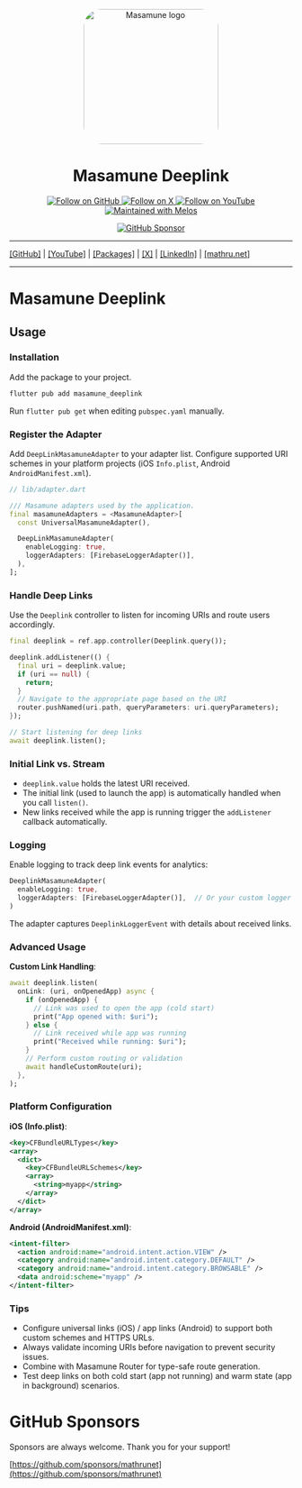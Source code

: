 <p align="center">
  <a href="https://mathru.net">
    <img width="240px" src="https://raw.githubusercontent.com/mathrunet/flutter_masamune/master/.github/images/icon.png" alt="Masamune logo" style="border-radius: 32px"s><br/>
  </a>
  <h1 align="center">Masamune Deeplink</h1>
</p>

<p align="center">
  <a href="https://github.com/mathrunet">
    <img src="https://img.shields.io/static/v1?label=GitHub&message=Follow&logo=GitHub&color=333333&link=https://github.com/mathrunet" alt="Follow on GitHub" />
  </a>
  <a href="https://x.com/mathru">
    <img src="https://img.shields.io/static/v1?label=@mathru&message=Follow&logo=X&color=0F1419&link=https://x.com/mathru" alt="Follow on X" />
  </a>
  <a href="https://www.youtube.com/c/mathrunetchannel">
    <img src="https://img.shields.io/static/v1?label=YouTube&message=Follow&logo=YouTube&color=FF0000&link=https://www.youtube.com/c/mathrunetchannel" alt="Follow on YouTube" />
  </a>
  <a href="https://github.com/invertase/melos">
    <img src="https://img.shields.io/static/v1?label=maintained%20with&message=melos&color=FF1493&link=https://github.com/invertase/melos" alt="Maintained with Melos" />
  </a>
</p>

<p align="center">
  <a href="https://github.com/sponsors/mathrunet"><img src="https://img.shields.io/static/v1?label=Sponsor&message=%E2%9D%A4&logo=GitHub&color=ff69b4&link=https://github.com/sponsors/mathrunet" alt="GitHub Sponsor" /></a>
</p>

---

[[GitHub]](https://github.com/mathrunet) | [[YouTube]](https://www.youtube.com/c/mathrunetchannel) | [[Packages]](https://pub.dev/publishers/mathru.net/packages) | [[X]](https://x.com/mathru) | [[LinkedIn]](https://www.linkedin.com/in/mathrunet/) | [[mathru.net]](https://mathru.net)

---

# Masamune Deeplink

## Usage

### Installation

Add the package to your project.

```bash
flutter pub add masamune_deeplink
```

Run `flutter pub get` when editing `pubspec.yaml` manually.

### Register the Adapter

Add `DeepLinkMasamuneAdapter` to your adapter list. Configure supported URI schemes in your platform projects (iOS `Info.plist`, Android `AndroidManifest.xml`).

```dart
// lib/adapter.dart

/// Masamune adapters used by the application.
final masamuneAdapters = <MasamuneAdapter>[
  const UniversalMasamuneAdapter(),

  DeepLinkMasamuneAdapter(
    enableLogging: true,
    loggerAdapters: [FirebaseLoggerAdapter()],
  ),
];
```

### Handle Deep Links

Use the `Deeplink` controller to listen for incoming URIs and route users accordingly.

```dart
final deeplink = ref.app.controller(Deeplink.query());

deeplink.addListener(() {
  final uri = deeplink.value;
  if (uri == null) {
    return;
  }
  // Navigate to the appropriate page based on the URI
  router.pushNamed(uri.path, queryParameters: uri.queryParameters);
});

// Start listening for deep links
await deeplink.listen();
```

### Initial Link vs. Stream

- `deeplink.value` holds the latest URI received.
- The initial link (used to launch the app) is automatically handled when you call `listen()`.
- New links received while the app is running trigger the `addListener` callback automatically.

### Logging

Enable logging to track deep link events for analytics:

```dart
DeeplinkMasamuneAdapter(
  enableLogging: true,
  loggerAdapters: [FirebaseLoggerAdapter()],  // Or your custom logger
)
```

The adapter captures `DeeplinkLoggerEvent` with details about received links.

### Advanced Usage

**Custom Link Handling**:

```dart
await deeplink.listen(
  onLink: (uri, onOpenedApp) async {
    if (onOpenedApp) {
      // Link was used to open the app (cold start)
      print("App opened with: $uri");
    } else {
      // Link received while app was running
      print("Received while running: $uri");
    }
    // Perform custom routing or validation
    await handleCustomRoute(uri);
  },
);
```

### Platform Configuration

**iOS (Info.plist)**:

```xml
<key>CFBundleURLTypes</key>
<array>
  <dict>
    <key>CFBundleURLSchemes</key>
    <array>
      <string>myapp</string>
    </array>
  </dict>
</array>
```

**Android (AndroidManifest.xml)**:

```xml
<intent-filter>
  <action android:name="android.intent.action.VIEW" />
  <category android:name="android.intent.category.DEFAULT" />
  <category android:name="android.intent.category.BROWSABLE" />
  <data android:scheme="myapp" />
</intent-filter>
```

### Tips

- Configure universal links (iOS) / app links (Android) to support both custom schemes and HTTPS URLs.
- Always validate incoming URIs before navigation to prevent security issues.
- Combine with Masamune Router for type-safe route generation.
- Test deep links on both cold start (app not running) and warm state (app in background) scenarios.

# GitHub Sponsors

Sponsors are always welcome. Thank you for your support!

[https://github.com/sponsors/mathrunet](https://github.com/sponsors/mathrunet)